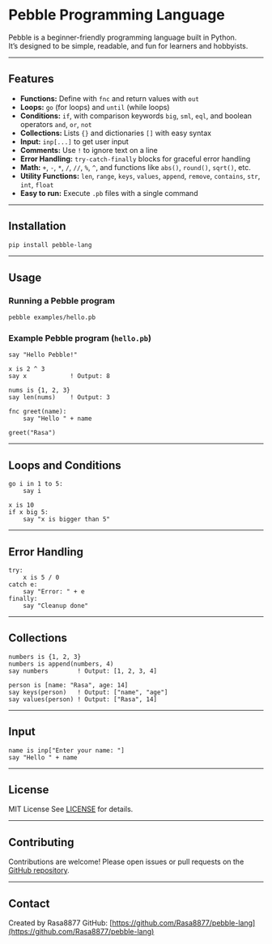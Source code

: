 # Pebble Programming Language

Pebble is a beginner-friendly programming language built in Python.  
It’s designed to be simple, readable, and fun for learners and hobbyists.

---

## Features

- **Functions:** Define with `fnc` and return values with `out`
- **Loops:** `go` (for loops) and `until` (while loops)
- **Conditions:** `if`, with comparison keywords `big`, `sml`, `eql`, and boolean operators `and`, `or`, `not`
- **Collections:** Lists `{}` and dictionaries `[]` with easy syntax
- **Input:** `inp[...]` to get user input
- **Comments:** Use `!` to ignore text on a line
- **Error Handling:** `try-catch-finally` blocks for graceful error handling
- **Math:** `+`, `-`, `*`, `/`, `//`, `%`, `^`, and functions like `abs()`, `round()`, `sqrt()`, etc.
- **Utility Functions:** `len`, `range`, `keys`, `values`, `append`, `remove`, `contains`, `str`, `int`, `float`
- **Easy to run:** Execute `.pb` files with a single command

---

## Installation

```bash
pip install pebble-lang
````

---

## Usage

### Running a Pebble program

```bash
pebble examples/hello.pb
```

### Example Pebble program (`hello.pb`)

```pebble
say "Hello Pebble!"

x is 2 ^ 3
say x            ! Output: 8

nums is {1, 2, 3}
say len(nums)    ! Output: 3

fnc greet(name):
    say "Hello " + name

greet("Rasa")
```

---

## Loops and Conditions

```pebble
go i in 1 to 5:
    say i

x is 10
if x big 5:
    say "x is bigger than 5"
```

---

## Error Handling

```pebble
try:
    x is 5 / 0
catch e:
    say "Error: " + e
finally:
    say "Cleanup done"
```

---

## Collections

```pebble
numbers is {1, 2, 3}
numbers is append(numbers, 4)
say numbers        ! Output: [1, 2, 3, 4]

person is [name: "Rasa", age: 14]
say keys(person)   ! Output: ["name", "age"]
say values(person) ! Output: ["Rasa", 14]
```

---

## Input

```pebble
name is inp["Enter your name: "]
say "Hello " + name
```

---

## License

MIT License
See [LICENSE](LICENSE) for details.

---

## Contributing

Contributions are welcome! Please open issues or pull requests on the [GitHub repository](https://github.com/yourusername/pebble-lang).

---

## Contact

Created by Rasa8877
GitHub: [https://github.com/Rasa8877/pebble-lang](https://github.com/Rasa8877/pebble-lang)
